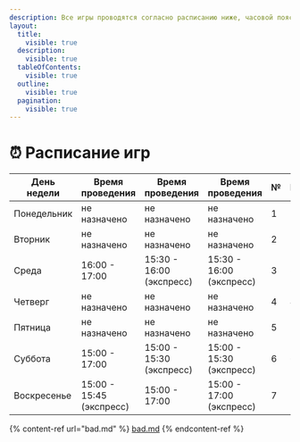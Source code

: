 ```yaml
---
description: Все игры проводятся согласно расписанию ниже, часовой пояс МСК
layout:
  title:
    visible: true
  description:
    visible: true
  tableOfContents:
    visible: true
  outline:
    visible: true
  pagination:
    visible: true
---
```


# ⏰ Расписание игр



<table><thead><tr><th>День недели</th><th>Время проведения</th><th data-hidden>Время проведения</th><th data-hidden>Время проведения</th><th data-hidden data-type="number">№</th><th data-hidden data-type="number">№</th></tr></thead><tbody><tr><td>Понедельник</td><td>не назначено</td><td>не назначено</td><td>не назначено</td><td>1</td><td>1</td></tr><tr><td>Вторник</td><td>не назначено</td><td>не назначено</td><td>не назначено</td><td>2</td><td>2</td></tr><tr><td>Среда</td><td>16:00 - 17:00</td><td>15:30 - 16:00 (экспресс)</td><td>15:30 - 16:00 (экспресс)</td><td>3</td><td>3</td></tr><tr><td>Четверг</td><td>не назначено</td><td>не назначено</td><td>не назначено</td><td>4</td><td>4</td></tr><tr><td>Пятница</td><td>не назначено</td><td>не назначено</td><td>не назначено</td><td>5</td><td>5</td></tr><tr><td>Суббота</td><td>15:00 - 17:00</td><td>15:00 - 15:30 (экспресс)</td><td>15:00 - 15:30 (экспресс)</td><td>6</td><td>6</td></tr><tr><td>Воскресенье</td><td>15:00 - 15:45 (экспресс)</td><td>15:00 - 17:00</td><td>15:00 - 17:00 (экспресс)</td><td>7</td><td>7</td></tr></tbody></table>

{% content-ref url="bad.md" %}
[bad.md](bad.md)
{% endcontent-ref %}
